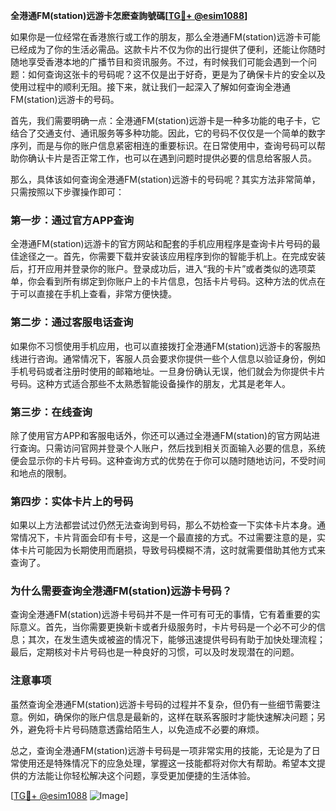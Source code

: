 **全港通FM(station)远游卡怎麽查詢號碼[[TG💪+ @esim1088](https://t.me/s/esim1088)]**

如果你是一位经常在香港旅行或工作的朋友，那么全港通FM(station)远游卡可能已经成为了你的生活必需品。这款卡片不仅为你的出行提供了便利，还能让你随时随地享受香港本地的广播节目和资讯服务。不过，有时候我们可能会遇到一个问题：如何查询这张卡的号码呢？这不仅是出于好奇，更是为了确保卡片的安全以及使用过程中的顺利无阻。接下来，就让我们一起深入了解如何查询全港通FM(station)远游卡的号码。

首先，我们需要明确一点：全港通FM(station)远游卡是一种多功能的电子卡，它结合了交通支付、通讯服务等多种功能。因此，它的号码不仅仅是一个简单的数字序列，而是与你的账户信息紧密相连的重要标识。在日常使用中，查询号码可以帮助你确认卡片是否正常工作，也可以在遇到问题时提供必要的信息给客服人员。

那么，具体该如何查询全港通FM(station)远游卡的号码呢？其实方法非常简单，只需按照以下步骤操作即可：

### **第一步：通过官方APP查询**
全港通FM(station)远游卡的官方网站和配套的手机应用程序是查询卡片号码的最佳途径之一。首先，你需要下载并安装该应用程序到你的智能手机上。在完成安装后，打开应用并登录你的账户。登录成功后，进入“我的卡片”或者类似的选项菜单，你会看到所有绑定到你账户上的卡片信息，包括卡片号码。这种方法的优点在于可以直接在手机上查看，非常方便快捷。

### **第二步：通过客服电话查询**
如果你不习惯使用手机应用，也可以直接拨打全港通FM(station)远游卡的客服热线进行咨询。通常情况下，客服人员会要求你提供一些个人信息以验证身份，例如手机号码或者注册时使用的邮箱地址。一旦身份确认无误，他们就会为你提供卡片号码。这种方式适合那些不太熟悉智能设备操作的朋友，尤其是老年人。

### **第三步：在线查询**
除了使用官方APP和客服电话外，你还可以通过全港通FM(station)的官方网站进行查询。只需访问官网并登录个人账户，然后找到相关页面输入必要的信息，系统便会显示你的卡片号码。这种查询方式的优势在于你可以随时随地访问，不受时间和地点的限制。

### **第四步：实体卡片上的号码**
如果以上方法都尝试过仍然无法查询到号码，那么不妨检查一下实体卡片本身。通常情况下，卡片背面会印有卡号，这是一个最直接的方式。不过需要注意的是，实体卡片可能因为长期使用而磨损，导致号码模糊不清，这时就需要借助其他方式来查询了。

### **为什么需要查询全港通FM(station)远游卡号码？**
查询全港通FM(station)远游卡号码并不是一件可有可无的事情，它有着重要的实际意义。首先，当你需要更换新卡或者升级服务时，卡片号码是一个必不可少的信息；其次，在发生遗失或被盗的情况下，能够迅速提供号码有助于加快处理流程；最后，定期核对卡片号码也是一种良好的习惯，可以及时发现潜在的问题。

### **注意事项**
虽然查询全港通FM(station)远游卡号码的过程并不复杂，但仍有一些细节需要注意。例如，确保你的账户信息是最新的，这样在联系客服时才能快速解决问题；另外，避免将卡片号码随意透露给陌生人，以免造成不必要的麻烦。

总之，查询全港通FM(station)远游卡号码是一项非常实用的技能，无论是为了日常使用还是特殊情况下的应急处理，掌握这一技能都将对你大有帮助。希望本文提供的方法能让你轻松解决这个问题，享受更加便捷的生活体验。

[[TG💪+ @esim1088](https://t.me/s/esim1088) ![Image](https://i.postimg.cc/4NQfJmqS/Snipaste-2025-05-13-00-14-12.png)]